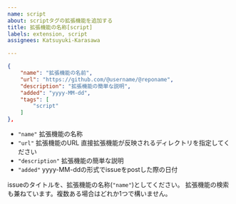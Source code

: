 ```yaml
---
name: script
about: scriptタグの拡張機能を追加する
title: 拡張機能の名称[script]
labels: extension, script
assignees: Katsuyuki-Karasawa

---
```


```json
{
	"name": "拡張機能の名前",
	"url": "https://github.com/@username/@reponame",
	"description": "拡張機能の簡単な説明",
	"added": "yyyy-MM-dd",
	"tags": [
		"script"
	]
},
```
- `"name"` 拡張機能の名称  
- `"url"` 拡張機能のURL 直接拡張機能が反映されるディレクトリを指定してください  
- `"description"` 拡張機能の簡単な説明  
- `"added"` yyyy-MM-ddの形式でissueをpostした際の日付  

issueのタイトルを、拡張機能の名称(`"name"`)としてください。
拡張機能の検索も兼ねています。複数ある場合はどれか1つで構いません。
